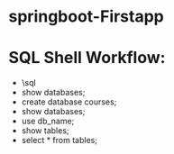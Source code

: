 # springboot-Firstapp

# SQL Shell Workflow:
- \sql
- show databases;
- create database courses;
- show databases;
- use db_name;
- show tables;
- select * from tables;
